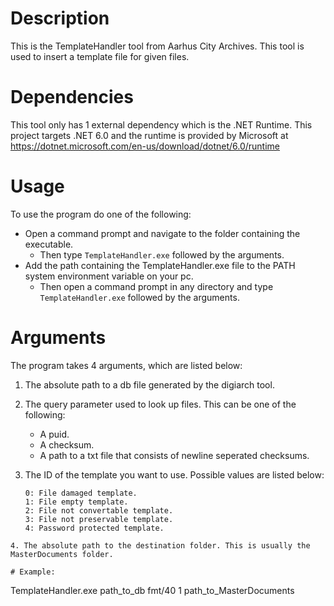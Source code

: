 # Description
This is the TemplateHandler tool from Aarhus City Archives.
This tool is used to insert a template file for given files.

# Dependencies
This tool only has 1 external dependency which is the .NET Runtime. This project targets .NET 6.0 and the runtime is provided by Microsoft at https://dotnet.microsoft.com/en-us/download/dotnet/6.0/runtime
# Usage
To use the program do one of the following:
* Open a command prompt and navigate to the folder containing the executable.
  * Then type `TemplateHandler.exe` followed by the arguments. 
* Add the path containing the TemplateHandler.exe file to the PATH system environment variable on your pc.
  * Then open a command prompt in any directory and type `TemplateHandler.exe` followed by the arguments. 

# Arguments
The program takes 4 arguments, which are listed below:
1. The absolute path to a db file generated by the digiarch tool.
2. The query parameter used to look up files. This can be one of the following:
    * A puid.
    * A checksum.
    * A path to a txt file that consists of newline seperated checksums.

3. The ID of the template you want to use. Possible values are listed below:
    ```
    0: File damaged template.
    1: File empty template.
    2: File not convertable template.
    3: File not preservable template.
    4: Password protected template.
 ```
4. The absolute path to the destination folder. This is usually the MasterDocuments folder.

# Example:
```
TemplateHandler.exe path_to_db fmt/40 1 path_to_MasterDocuments
```
